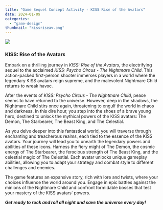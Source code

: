 ```yaml
---
title: "Game Sequel Concept Activity - KISS Rise of the Avatars"
date: 2024-01-09
categories: 
  - "game-design"
thumbnail: "kissriseav.png"
---
```


![](images/riseoftheavatars.png)

### KISS: Rise of the Avatars

Embark on a thrilling journey in _KISS: Rise of the Avatars_, the electrifying sequel to the acclaimed _KISS: Psycho Circus - The Nightmare Child_. This action-packed first-person shooter immerses players in a world where the legendary KISS avatars reign supreme, and the malevolent Nightmare Child returns to wreak havoc.

After the events of _KISS: Psycho Circus - The Nightmare Child_, peace seems to have returned to the universe. However, deep in the shadows, the Nightmare Child stirs once again, threatening to engulf the world in chaos and darkness. In this dire hour, you step into the shoes of a brave young hero, destined to unlock the mythical powers of the KISS avatars: The Demon, The Starbearer, The Beast King, and The Celestial.

As you delve deeper into this fantastical world, you will traverse through enchanting and treacherous realms, each tied to the essence of the KISS avatars. Your journey will lead you to unearth the legendary powers and abilities of these icons. Harness the fiery might of The Demon, the cosmic energy of The Starbearer, the ferocious strength of The Beast King, and the celestial magic of The Celestial. Each avatar unlocks unique gameplay abilities, allowing you to adapt your strategy and combat style to different challenges and enemies.

The game features an expansive story, rich with lore and twists, where your choices influence the world around you. Engage in epic battles against the minions of the Nightmare Child and confront formidable bosses that test your mastery of the KISS avatars' powers.

_**Get ready to rock and roll all night and save the universe every day!**_
